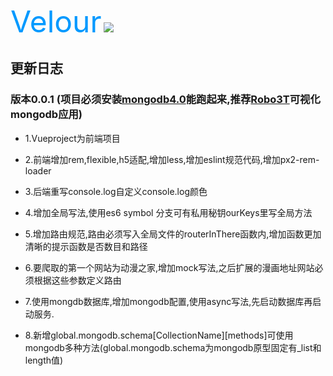 <font color=#0099ff size=12 >Velour</font>
![](https://github.com/pulessrity/velour/blob/master/assets/logo.jpg?raw=true)
## 更新日志
### 版本0.0.1 (项目必须安装[mongodb4.0](https://www.mongodb.com/download-center?jmp=nav#community)能跑起来,推荐[Robo3T](https://robomongo.org/)可视化mongodb应用)
* 1.Vueproject为前端项目

* 2.前端增加rem,flexible,h5适配,增加less,增加eslint规范代码,增加px2-rem-loader
* 3.后端重写console.log自定义console.log颜色
* 4.增加全局写法,使用es6 symbol 分支可有私用秘钥ourKeys里写全局方法
* 5.增加路由规范,路由必须写入全局文件的routerInThere函数内,增加函数更加清晰的提示函数是否数目和路径
* 6.要爬取的第一个网站为动漫之家,增加mock写法,之后扩展的漫画地址网站必须根据这些参数定义路由
* 7.使用mongdb数据库,增加mongodb配置,使用async写法,先启动数据库再启动服务.
* 8.新增global.mongodb.schema[CollectionName][methods]可使用mongodb多种方法(global.mongodb.schema为mongodb原型固定有_list和length值)
